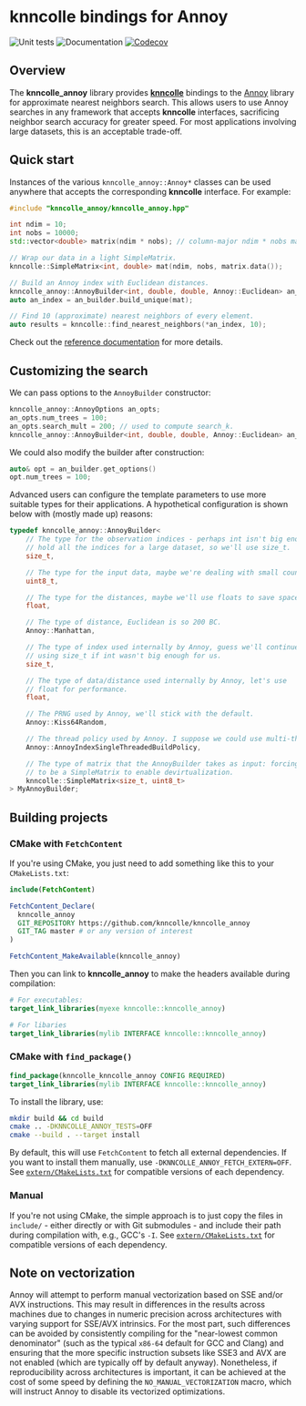 # knncolle bindings for Annoy

![Unit tests](https://github.com/knncolle/knncolle_annoy/actions/workflows/run-tests.yaml/badge.svg)
![Documentation](https://github.com/knncolle/knncolle_annoy/actions/workflows/doxygenate.yaml/badge.svg)
[![Codecov](https://codecov.io/gh/knncolle/knncolle_annoy/branch/master/graph/badge.svg)](https://codecov.io/gh/knncolle/knncolle_annoy)

## Overview

The **knncolle_annoy** library provides [**knncolle**](https://github.com/knncolle/knncolle) bindings to 
the [Annoy](https://github.com/spotify/annoy) library for approximate nearest neighbors search.
This allows users to use Annoy searches in any framework that accepts **knncolle** interfaces, sacrificing neighbor search accuracy for greater speed.
For most applications involving large datasets, this is an acceptable trade-off.

## Quick start

Instances of the various `knncolle_annoy::Annoy*` classes can be used anywhere that accepts the corresponding **knncolle** interface.
For example:

```cpp
#include "knncolle_annoy/knncolle_annoy.hpp"

int ndim = 10;
int nobs = 10000;
std::vector<double> matrix(ndim * nobs); // column-major ndim * nobs matrix.

// Wrap our data in a light SimpleMatrix.
knncolle::SimpleMatrix<int, double> mat(ndim, nobs, matrix.data());

// Build an Annoy index with Euclidean distances. 
knncolle_annoy::AnnoyBuilder<int, double, double, Annoy::Euclidean> an_builder;
auto an_index = an_builder.build_unique(mat);

// Find 10 (approximate) nearest neighbors of every element.
auto results = knncolle::find_nearest_neighbors(*an_index, 10); 
```

Check out the [reference documentation](https://knncolle.github.io/knncolle_annoy/) for more details.

## Customizing the search

We can pass options to the `AnnoyBuilder` constructor:

```cpp
knncolle_annoy::AnnoyOptions an_opts;
an_opts.num_trees = 100;
an_opts.search_mult = 200; // used to compute search_k.
knncolle_annoy::AnnoyBuilder<int, double, double, Annoy::Euclidean> an_builder2(an_opts);
```

We could also modify the builder after construction:

```cpp
auto& opt = an_builder.get_options()
opt.num_trees = 100;
```

Advanced users can configure the template parameters to use more suitable types for their applications.
A hypothetical configuration is shown below with (mostly made up) reasons:

```cpp
typedef knncolle_annoy::AnnoyBuilder<
    // The type for the observation indices - perhaps int isn't big enough to
    // hold all the indices for a large dataset, so we'll use size_t.
    size_t,

    // The type for the input data, maybe we're dealing with small counts.
    uint8_t,

    // The type for the distances, maybe we'll use floats to save space.
    float,

    // The type of distance, Euclidean is so 200 BC.
    Annoy::Manhattan,

    // The type of index used internally by Annoy, guess we'll continue
    // using size_t if int wasn't big enough for us.
    size_t,

    // The type of data/distance used internally by Annoy, let's use
    // float for performance.
    float,

    // The PRNG used by Annoy, we'll stick with the default.
    Annoy::Kiss64Random,

    // The thread policy used by Annoy. I suppose we could use multi-threading.
    Annoy::AnnoyIndexSingleThreadedBuildPolicy,

    // The type of matrix that the AnnoyBuilder takes as input: forcing it
    // to be a SimpleMatrix to enable devirtualization.
    knncolle::SimpleMatrix<size_t, uint8_t>
> MyAnnoyBuilder;
```

## Building projects 

### CMake with `FetchContent`

If you're using CMake, you just need to add something like this to your `CMakeLists.txt`:

```cmake
include(FetchContent)

FetchContent_Declare(
  knncolle_annoy
  GIT_REPOSITORY https://github.com/knncolle/knncolle_annoy
  GIT_TAG master # or any version of interest
)

FetchContent_MakeAvailable(knncolle_annoy)
```

Then you can link to **knncolle_annoy** to make the headers available during compilation:

```cmake
# For executables:
target_link_libraries(myexe knncolle::knncolle_annoy)

# For libaries
target_link_libraries(mylib INTERFACE knncolle::knncolle_annoy)
```

### CMake with `find_package()`

```cmake
find_package(knncolle_knncolle_annoy CONFIG REQUIRED)
target_link_libraries(mylib INTERFACE knncolle::knncolle_annoy)
```

To install the library, use:

```sh
mkdir build && cd build
cmake .. -DKNNCOLLE_ANNOY_TESTS=OFF
cmake --build . --target install
```

By default, this will use `FetchContent` to fetch all external dependencies.
If you want to install them manually, use `-DKNNCOLLE_ANNOY_FETCH_EXTERN=OFF`.
See [`extern/CMakeLists.txt`](extern/CMakeLists.txt) for compatible versions of each dependency.

### Manual

If you're not using CMake, the simple approach is to just copy the files in `include/` - either directly or with Git submodules - and include their path during compilation with, e.g., GCC's `-I`.
See [`extern/CMakeLists.txt`](extern/CMakeLists.txt) for compatible versions of each dependency.

## Note on vectorization

Annoy will attempt to perform manual vectorization based on SSE and/or AVX instructions.
This may result in differences in the results across machines due to changes in numeric precision across architectures with varying support for SSE/AVX intrinsics.
For the most part, such differences can be avoided by consistently compiling for the "near-lowest common denominator" (such as the typical `x86-64` default for GCC and Clang) 
and ensuring that the more specific instruction subsets like SSE3 and AVX are not enabled (which are typically off by default anyway).
Nonetheless, if reproducibility across architectures is important, it can be achieved at the cost of some speed by defining the `NO_MANUAL_VECTORIZATION` macro,
which will instruct Annoy to disable its vectorized optimizations.
